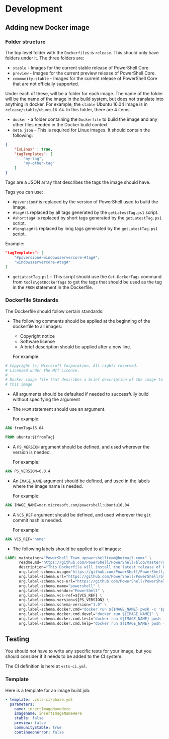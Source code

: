 # Development

## Adding new Docker image

### Folder structure

The top level folder with the `Dockerfile`s is `release`.
This should only have folders under it.
The three folders are:

* `stable` - Images for the current stable release of PowerShell Core.
* `preview` - Images for the current preview release of PowerShell Core.
* `community-stable` - Images for the current release of PowerShell Core that are not officially supported.

Under each of these, will be a folder for each image.
The name of the folder will be the name of the image in the build system, but does not translate into anything in docker.
For example, the `stable` Ubuntu 16.04 image is in `release/stable/ubuntu16.04`.
In this folder, there are 4 items:

* `docker` - a folder containing the `Dockerfile` to build the image and any other files needed in the Docker build context
* `meta.json` - This is required for Linux images.  It should contain the following:

```json
{
    "IsLinux" : true,
    "tagTemplates": [
        "my-tag",
        "my-other-tag"
    ]
}
```

Tags are a JSON array that describes the tags the image should have.

Tags you can use:
  * `#psversion#` is replaced by the version of PowerShell used to build the image.
  * `#tag#` is replaced by all tags generated by the `getLatestTag.ps1` script.
  * `#shorttag#` is replaced by short tags generated by the `getLatestTag.ps1` script.
  * `#longtag#` is replaced by long tags generated by the `getLatestTag.ps1` script.

Example:

```json
"tagTemplates": [
    "#psversion#-windowsservercore-#tag#",
    "windowsservercore-#tag#"
]
```

* `getLatestTag.ps1` - This script should use the `Get-DockerTags` command from `tools\getDockerTags` to get the tags that should be used as the tag in the `FROM` statement in the Dockerfile.

### Dockerfile Standards

The Dockerfile should follow certain standards:

* The following comments should be applied at the beginning of the dockerfile to all images:

  * Copyright notice
  * Software license
  * A brief description should be applied after a new line.

   For example:

```dockerfile
# Copyright (c) Microsoft Corporation. All rights reserved.
# Licensed under the MIT License.
#
# Docker image file that describes a brief description of the image to describe
# this image
```

* All arguments should be defaulted if needed to successfully build without specifying the argument

* The `FROM` statement should use an argument.
  
  For example:

```dockerfile
ARG fromTag=16.04

FROM ubuntu:${fromTag}
```

* A `PS_VERSION` argument should be defined, and used wherever the version is needed.
  
  For example:

```dockerfile
ARG PS_VERSION=6.0.4
```

* An `IMAGE_NAME` argument should be defined, and used in the labels where the image name is needed.

  For example:

```dockerfile
ARG IMAGE_NAME=mcr.microsoft.com/powershell:ubuntu16.04
```

* A `VCS_REF` argument should be defined, and used wherever the `git` commit hash is needed.

  For example:

```dockerfile
ARG VCS_REF="none"
```

* The following labels should be applied to all images:

```dockerfile
LABEL maintainer="PowerShell Team <powershellteam@hotmail.com>" \
      readme.md="https://github.com/PowerShell/PowerShell/blob/master/docker/README.md" \
      description="This Dockerfile will install the latest release of PowerShell." \
      org.label-schema.usage="https://github.com/PowerShell/PowerShell/tree/master/docker#run-the-docker-image-you-built" \
      org.label-schema.url="https://github.com/PowerShell/PowerShell/blob/master/docker/README.md" \
      org.label-schema.vcs-url="https://github.com/PowerShell/PowerShell-Docker" \
      org.label-schema.name="powershell" \
      org.label-schema.vendor="PowerShell" \
      org.label-schema.vcs-ref=${VCS_REF} \
      org.label-schema.version=${PS_VERSION} \
      org.label-schema.schema-version="1.0" \
      org.label-schema.docker.cmd="docker run ${IMAGE_NAME} pwsh -c '$psversiontable'" \
      org.label-schema.docker.cmd.devel="docker run ${IMAGE_NAME}" \
      org.label-schema.docker.cmd.test="docker run ${IMAGE_NAME} pwsh -c Invoke-Pester" \
      org.label-schema.docker.cmd.help="docker run ${IMAGE_NAME} pwsh -c Get-Help"
```

## Testing

You should not have to write any specific tests for your image,
but you should consider if it needs to be added to the CI system.

The CI definition is here at `vsts-ci.yml`.

### Template

Here is a template for an image build job:

```yaml
- template: .vsts-ci/phase.yml
  parameters:
    name: insertImageNameHere
    imagename: insertImageNameHere
    stable: false
    preview: false
    communityStable: true
    continueonerror: false
```
